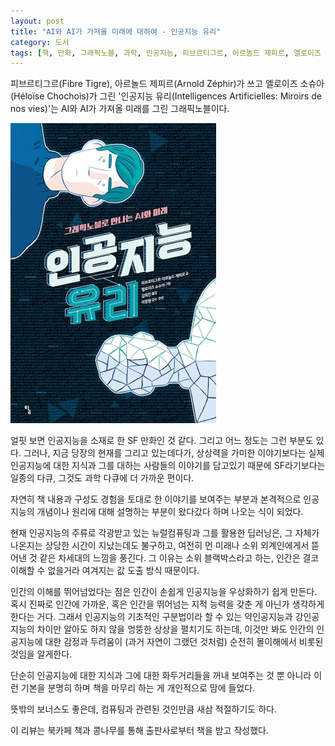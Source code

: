 ```yaml
---
layout: post
title: "AI와 AI가 가져올 미래에 대하여 - 인공지능 유리"
category: 도서
tags: [책, 만화, 그래픽노블, 과학, 인공지능, 피브르티그르, 아르놀드 제피르, 엘로이즈 소슈아, 김희진, 이정원, 탐, 북카페 책과 콩나무, 서평]
---
```


피브르티그르(Fibre Tigre),
아르놀드 제피르(Arnold Zéphir)가 쓰고
엘로이즈 소슈아(Héloïse Chochois)가 그린
'인공지능 유리(Intelligences Artificielles: Miroirs de nos vies)'는
AI와 AI가 가져올 미래를 그린 그래픽노블이다.

![표지](/images/intelligences-artificielles-miroirs-de-nos-vies-comic-book-h480.jpg)

얼핏 보면 인공지능을 소재로 한 SF 만화인 것 같다.
그리고 어느 정도는 그런 부분도 있다.
그러나, 지금 당장의 현재를 그리고 있는데다가,
상상력을 가미한 이야기보다는
실제 인공지능에 대한 지식과 그를 대하는 사람들의 이야기를 담고있기 때문에
SF라기보다는 일종의 다큐, 그것도 과학 다큐에 더 가까운 편이다.

자연히 책 내용과 구성도 경험을 토대로 한 이야기를 보여주는 부분과
본격적으로 인공지능의 개념이나 원리에 대해 설명하는 부분이 왔다갔다 하며 나오는 식이 되었다.

현재 인공지능의 주류로 각광받고 있는 뉴럴컴퓨팅과 그를 활용한 딥러닝은,
그 자체가 나온지는 상당한 시간이 지났는데도 불구하고,
여전히 먼 미래나 소위 외계인에게서 뜯어낸 것 같은 차세대의 느낌을 풍긴다.
그 이유는 소위 블랙박스라고 하는,
인간은 결코 이해할 수 없을거라 여겨지는 값 도출 방식 때문이다.

인간의 이해를 뛰어넘었다는 점은
인간이 손쉽게 인공지능을 우상화하기 쉽게 만든다.
혹시 진짜로 인간에 가까운, 혹은 인간을 뛰어넘는 지적 능력을 갖춘 게 아닌가 생각하게 한다는 거다.
그래서 인공지능의 기초적인 구분법이라 할 수 있는
약인공지능과 강인공지능의 차이만 알아도 하지 않을
엉뚱한 상상을 펼치기도 하는데,
이것만 봐도 인간의 인공지능에 대한 감정과 두려움이
(과거 자연이 그랬던 것처럼) 순전히 몰이해에서 비롯된 것임을 알게한다.

단순히 인공지능에 대한 지식과 그에 대한 화두거리들을 꺼내 보여주는 것 뿐 아니라
이런 기본을 분명히 하며 책을 마무리 하는 게 개인적으로 맘에 들었다.

뜻밖의 보너스도 좋은데,
컴퓨팅과 관련된 것인만큼 새삼 적절하기도 하다.



<div class="im im-info">
이 리뷰는 북카페 책과 콩나무를 통해 출판사로부터 책을 받고 작성했다.
</div>
